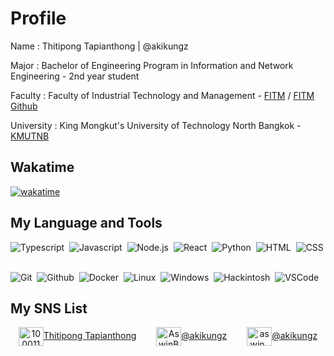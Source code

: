 # Profile
Name : Thitipong Tapianthong | @akikungz

Major : Bachelor of Engineering Program in Information and Network Engineering - 2nd year student

Faculty : Faculty of Industrial Technology and Management - [FITM](https://www.fitm.kmutnb.ac.th/) / [FITM Github](https://github.com/fitm-kmutnb)

University : King Mongkut's University of Technology North Bangkok - [KMUTNB](https://www.kmutnb.ac.th/)

<!--
## My Github Stats
<div align="center" style="display: flex; justify-content: center; align-items: center; flex-wrap: wrap; gap: 1em">
    <a href="https://gh-stats-gen.vercel.app/" target="_blank">
        <img src="https://github-readme-stats.vercel.app/api?username=akikungz&theme=dracula&show_icons=true&hide_border=true&count_private=true" style="max-width: 397px; width: 100%;" />
    </a>
    <a href="https://gh-stats-gen.vercel.app/" target="_blank">
        <img src="https://github-readme-stats.vercel.app/api/top-langs/?username=akikungz&theme=dracula&show_icons=true&hide_border=true&layout=compact" style="max-width: 300px; width: 100%;" />
    </a>
</div>
-->

## Wakatime
[![wakatime](https://wakatime.com/badge/user/018b7618-ce87-4440-a964-8462b529da75.svg)](https://wakatime.com/@018b7618-ce87-4440-a964-8462b529da75)

## My Language and Tools
![Typescript](https://img.shields.io/badge/-Typescript-05122A?style=flat&logo=typescript)&nbsp;
![Javascript](https://img.shields.io/badge/-Javascript-05122A?style=flat&logo=javascript)&nbsp;
![Node.js](https://img.shields.io/badge/-Node.js-05122A?style=flat&logo=node.js)&nbsp;
![React](https://img.shields.io/badge/-React-05122A?style=flat&logo=react)&nbsp;
![Python](https://img.shields.io/badge/-Python-05122A?style=flat&logo=python)&nbsp;
![HTML](https://img.shields.io/badge/-HTML-05122A?style=flat&logo=html5)&nbsp;
![CSS](https://img.shields.io/badge/-CSS-05122A?style=flat&logo=css3)&nbsp;

![Git](https://img.shields.io/badge/-Git-05122A?style=flat&logo=git)&nbsp;
![Github](https://img.shields.io/badge/-Github-05122A?style=flat&logo=github)&nbsp;
![Docker](https://img.shields.io/badge/-Docker-05122A?style=flat&logo=docker)&nbsp;
![Linux](https://img.shields.io/badge/-Linux-05122A?style=flat&logo=linux)&nbsp;
![Windows](https://img.shields.io/badge/-Windows-05122A?style=flat&logo=windows)&nbsp;
![Hackintosh](https://img.shields.io/badge/-Hackintosh-05122A?style=flat&logo=apple)&nbsp;
![VSCode](https://img.shields.io/badge/-VSCode-05122A?style=flat&logo=visual-studio-code)&nbsp;

## My SNS List

<div align="center" style="display: flex; justify-content: center; align-items: center; flex-wrap: wrap; gap: 1em">
    <a href="https://www.facebook.com/akikungz" target="_blank"><img align="center" src="https://raw.githubusercontent.com/rahuldkjain/github-profile-readme-generator/master/src/images/icons/Social/facebook.svg" alt="100011683902531e" height="30" width="40" />Thitipong Tapianthong</a>
    &nbsp;
    <a href="https://twitter.com/akikungz" target="_blank"><img align="center" src="https://raw.githubusercontent.com/rahuldkjain/github-profile-readme-generator/master/src/images/icons/Social/twitter.svg" alt="AswinBarath2" height="30" width="40" />@akikungz</a>
    &nbsp;
    <a href="https://www.instagram.com/akikungz" target="_blank"><img align="center" src="https://raw.githubusercontent.com/rahuldkjain/github-profile-readme-generator/master/src/images/icons/Social/instagram.svg" alt="aswin_barath_" height="30" width="40" />@akikungz</a>
</div>
